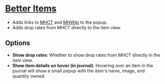 # [Better Items](https://www.mousehuntgame.com/preferences.php?tab=mousehunt-improved-settings#mousehunt-improved-settings-better-better-item-view)

- Adds links to [MHCT](https://mhct-win) and [MHWiki](https://mhwiki.hitgrab.com/wiki/index.php) to the popup.
- Adds drop rates from MHCT directly to the item view.

## Options

- **Show drop rates**: Whether to show drop rates from MHCT directly in the item view.
- **Show item details on hover (in journal)**: Hovering over an item in the journal will show a small popup with the item's name, image, and quantity owned.
